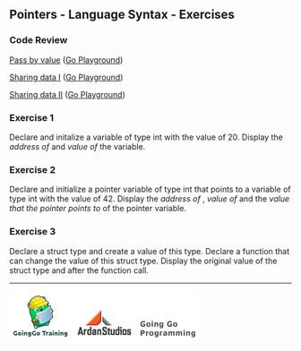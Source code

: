 ## Pointers - Language Syntax - Exercises

### Code Review

[Pass by value](example1/example1.go) ([Go Playground](http://play.golang.org/p/POH6kq8KLL))

[Sharing data I](example2/example2.go) ([Go Playground](http://play.golang.org/p/izcdKq-Qa-))

[Sharing data II](example3/example3.go) ([Go Playground](http://play.golang.org/p/0ovhZVUor7))

### Exercise 1
Declare and initalize a variable of type int with the value of 20. Display the _address of_ and _value of_ the variable.

### Exercise 2
Declare and initialize a pointer variable of type int that points to a variable of type int with the value of 42. Display the _address of_ , _value of_ and the _value that the pointer points to_ of the pointer variable.

### Exercise 3
Declare a struct type and create a value of this type. Declare a function that can change the value of this struct type. Display the original value of the struct type and after the function call.

___
[![GoingGo Training](../../00-slides/images/ggt_logo.png)](http://www.goinggotraining.net)
[![Ardan Studios](../../00-slides/images/ardan_logo.png)](http://www.ardanstudios.com)
[![GoingGo Blog](../../00-slides/images/ggb_logo.png)](http://www.goinggo.net)